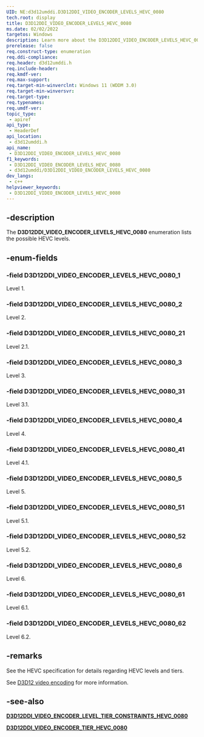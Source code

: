 ```yaml
---
UID: NE:d3d12umddi.D3D12DDI_VIDEO_ENCODER_LEVELS_HEVC_0080
tech.root: display
title: D3D12DDI_VIDEO_ENCODER_LEVELS_HEVC_0080
ms.date: 02/02/2022
targetos: Windows
description: Learn more about the D3D12DDI_VIDEO_ENCODER_LEVELS_HEVC_0080 enumeration.
prerelease: false
req.construct-type: enumeration
req.ddi-compliance: 
req.header: d3d12umddi.h
req.include-header: 
req.kmdf-ver: 
req.max-support: 
req.target-min-winverclnt: Windows 11 (WDDM 3.0)
req.target-min-winversvr: 
req.target-type: 
req.typenames: 
req.umdf-ver: 
topic_type:
 - apiref
api_type:
 - HeaderDef
api_location:
 - d3d12umddi.h
api_name:
 - D3D12DDI_VIDEO_ENCODER_LEVELS_HEVC_0080
f1_keywords:
 - D3D12DDI_VIDEO_ENCODER_LEVELS_HEVC_0080
 - d3d12umddi/D3D12DDI_VIDEO_ENCODER_LEVELS_HEVC_0080
dev_langs:
 - c++
helpviewer_keywords:
 - D3D12DDI_VIDEO_ENCODER_LEVELS_HEVC_0080
---
```


## -description

The **D3D12DDI_VIDEO_ENCODER_LEVELS_HEVC_0080** enumeration lists the possible HEVC levels.

## -enum-fields

### -field D3D12DDI_VIDEO_ENCODER_LEVELS_HEVC_0080_1

Level 1.

### -field D3D12DDI_VIDEO_ENCODER_LEVELS_HEVC_0080_2

Level 2.

### -field D3D12DDI_VIDEO_ENCODER_LEVELS_HEVC_0080_21

Level 2.1.

### -field D3D12DDI_VIDEO_ENCODER_LEVELS_HEVC_0080_3

Level 3.

### -field D3D12DDI_VIDEO_ENCODER_LEVELS_HEVC_0080_31

Level 3.1.

### -field D3D12DDI_VIDEO_ENCODER_LEVELS_HEVC_0080_4

Level 4.

### -field D3D12DDI_VIDEO_ENCODER_LEVELS_HEVC_0080_41

Level 4.1.

### -field D3D12DDI_VIDEO_ENCODER_LEVELS_HEVC_0080_5

Level 5.

### -field D3D12DDI_VIDEO_ENCODER_LEVELS_HEVC_0080_51

Level 5.1.

### -field D3D12DDI_VIDEO_ENCODER_LEVELS_HEVC_0080_52

Level 5.2.

### -field D3D12DDI_VIDEO_ENCODER_LEVELS_HEVC_0080_6

Level 6.

### -field D3D12DDI_VIDEO_ENCODER_LEVELS_HEVC_0080_61

Level 6.1.

### -field D3D12DDI_VIDEO_ENCODER_LEVELS_HEVC_0080_62

Level 6.2.

## -remarks

See the HEVC specification for details regarding HEVC levels and tiers.

See [D3D12 video encoding](/windows-hardware/drivers/display/video-encoding-d3d12.md) for more information.

## -see-also

[**D3D12DDI_VIDEO_ENCODER_LEVEL_TIER_CONSTRAINTS_HEVC_0080**](ns-d3d12umddi-d3d12ddi_video_encoder_level_tier_constraints_hevc_0080.md)

[**D3D12DDI_VIDEO_ENCODER_TIER_HEVC_0080**](ne-d3d12umddi-d3d12ddi_video_encoder_tier_hevc_0080.md)
